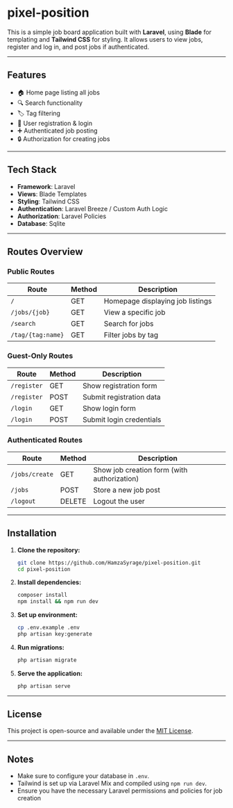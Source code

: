 # pixel-position

This is a simple job board application built with **Laravel**, using **Blade** for templating and **Tailwind CSS** for styling. It allows users to view jobs, register and log in, and post jobs if authenticated.

---

## Features

- 🏠 Home page listing all jobs  
- 🔍 Search functionality  
- 🏷️ Tag filtering  
- 👤 User registration & login  
- ➕ Authenticated job posting  
- 🔒 Authorization for creating jobs  

---

## Tech Stack

- **Framework**: Laravel  
- **Views**: Blade Templates  
- **Styling**: Tailwind CSS  
- **Authentication**: Laravel Breeze / Custom Auth Logic  
- **Authorization**: Laravel Policies  
- **Database**:  Sqlite  

---

## Routes Overview

### Public Routes

| Route             | Method | Description                      |
| ----------------- | ------ | -------------------------------- |
| `/`               | GET    | Homepage displaying job listings |
| `/jobs/{job}`     | GET    | View a specific job              |
| `/search`         | GET    | Search for jobs                  |
| `/tag/{tag:name}` | GET    | Filter jobs by tag               |

### Guest-Only Routes

| Route       | Method | Description              |
| ----------- | ------ | ------------------------ |
| `/register` | GET    | Show registration form   |
| `/register` | POST   | Submit registration data |
| `/login`    | GET    | Show login form          |
| `/login`    | POST   | Submit login credentials |

### Authenticated Routes

| Route          | Method | Description                                 |
| -------------- | ------ | ------------------------------------------- |
| `/jobs/create` | GET    | Show job creation form (with authorization) |
| `/jobs`        | POST   | Store a new job post                        |
| `/logout`      | DELETE | Logout the user                             |

---

## Installation

1. **Clone the repository:**
   ```bash
   git clone https://github.com/HamzaSyrage/pixel-position.git
   cd pixel-position
   ```

2. **Install dependencies:**
   ```bash
   composer install
   npm install && npm run dev
   ```

3. **Set up environment:**
   ```bash
   cp .env.example .env
   php artisan key:generate
   ```

4. **Run migrations:**
   ```bash
   php artisan migrate
   ```

5. **Serve the application:**
   ```bash
   php artisan serve
   ```

---

## License

This project is open-source and available under the [MIT License](LICENSE).

---

## Notes

- Make sure to configure your database in `.env`.
- Tailwind is set up via Laravel Mix and compiled using `npm run dev`.
- Ensure you have the necessary Laravel permissions and policies for job creation
